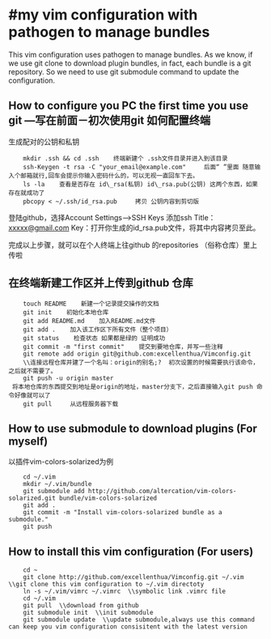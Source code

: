#my vim configuration with pathogen to manage bundles
=====================================================
This vim configuration uses pathogen to manage bundles. As we know, if we use git clone to download plugin bundles, in fact, each bundle is a git repository. So we need to use git submodule command  to update the configuration. 
## How to configure you PC the first time you use git —写在前面－初次使用git 如何配置终端
生成配对的公钥和私钥

        mkdir .ssh && cd .ssh    终端新建个 .ssh文件目录并进入到该目录          
        ssh-Keygen -t rsa -C "your_email@example.com"     后面“ ”里面 随意输入个邮箱就行,回车会提示你输入密码什么的，可以无视一直回车下去。  
        ls -la    查看是否存在 id\_rsa(私钥) id\_rsa.pub(公钥) 这两个东西，如果存在就成功了
        pbcopy < ~/.ssh/id_rsa.pub     拷贝 公钥内容到剪切版
        
登陆github，选择Account Settings-->SSH Keys 添加ssh
Title：xxxxx@gmail.com
Key：打开你生成的id\_rsa.pub文件，将其中内容拷贝至此。

完成以上步骤，就可以在个人终端上往github 的repositories （俗称仓库）里上传啦

## 在终端新建工作区并上传到github 仓库 
        
        touch README    新建一个记录提交操作的文档
        git init    初始化本地仓库
        git add README.md    加入README.md文件
        git add .    加入该工作区下所有文件（整个项目）
        git status    检查状态 如果都是绿的 证明成功
        git commit -m "first commit"    提交到要地仓库，并写一些注释
        git remote add origin git@github.com:excellenthua/Vimconfig.git
        \\连接远程仓库并建了一个名叫：origin的别名;?  初次设置的时候需要执行该命令，之后就不需要了。
        git push -u origin master       
     将本地仓库的东西提交到地址是origin的地址，master分支下，之后直接输入git push 命令好像就可以了
        git pull     从远程服务器下载
## How to use submodule to download plugins (For myself)
以插件vim-colors-solarized为例

        cd ~/.vim
        mkdir ~/.vim/bundle
        git submodule add http://github.com/altercation/vim-colors-solarized.git bundle/vim-colors-solarized
        git add .
        git commit -m "Install vim-colors-solarized bundle as a submodule."
        git push
## How to install this vim configuration (For users)

        cd ~  
        git clone http://github.com/excellenthua/Vimconfig.git ~/.vim  \\git clone this vim configuration to ~/.vim directoty
        ln -s ~/.vim/vimrc ~/.vimrc  \\symbolic link .vimrc file
        cd ~/.vim 
        git pull  \\download from github
        git submodule init  \\init submodule
        git submodule update  \\update submodule,always use this command can keep you vim configuration consisitent with the latest version
        
